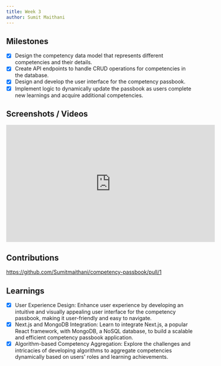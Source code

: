 ```yaml
---
title: Week 3
author: Sumit Maithani
---
```


## Milestones
- [x] Design the competency data model that represents different competencies and their details.
- [x] Create API endpoints to handle CRUD operations for competencies in the database.
- [x] Design and develop the user interface for the competency passbook.
- [x] Implement logic to dynamically update the passbook as users complete new learnings and acquire additional competencies.

## Screenshots / Videos 
<iframe width="560" height="315" src="https://www.youtube.com/embed/nQJpl2LGfaI" title="YouTube video player" frameborder="0" allow="accelerometer; autoplay; clipboard-write; encrypted-media; gyroscope; picture-in-picture; web-share" allowfullscreen></iframe>

## Contributions
https://github.com/Sumitmaithani/competency-passbook/pull/1

## Learnings
- [x] User Experience Design: Enhance user experience by developing an intuitive and visually appealing user interface for the competency passbook, making it user-friendly and easy to navigate.
- [x] Next.js and MongoDB Integration: Learn to integrate Next.js, a popular React framework, with MongoDB, a NoSQL database, to build a scalable and efficient competency passbook application.
- [x] Algorithm-based Competency Aggregation: Explore the challenges and intricacies of developing algorithms to aggregate competencies dynamically based on users' roles and learning achievements.